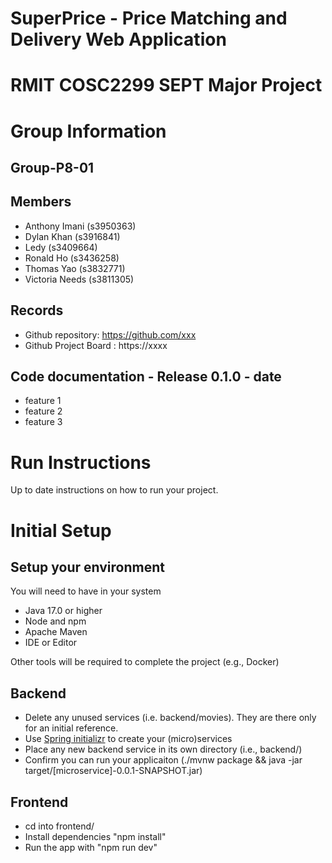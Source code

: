 # SuperPrice - Price Matching and Delivery Web Application


# RMIT COSC2299 SEPT Major Project

# Group Information

## Group-P8-01

## Members
* Anthony Imani (s3950363)
* Dylan Khan (s3916841)
* Ledy (s3409664)
* Ronald Ho (s3436258)
* Thomas Yao (s3832771)
* Victoria Needs (s3811305)

## Records

* Github repository: https://github.com/xxx
* Github Project Board : https://xxxx

	
## Code documentation - Release 0.1.0 - date
* feature 1
* feature 2
* feature 3
  

# Run Instructions

Up to date instructions on how to run your project.


# Initial Setup

## Setup your environment 
You will need to have in your system

- Java 17.0 or higher
- Node and npm
- Apache Maven
- IDE or Editor

Other tools will be required to complete the project (e.g., Docker)

## Backend

- Delete any unused services (i.e. backend/movies). They are there only for an initial reference.
- Use [Spring initializr](https://start.spring.io/) to create your (micro)services
- Place any new backend service in its own directory (i.e., backend/<service-name>)
- Confirm you can run your applicaiton (./mvnw package && java -jar target/[microservice]-0.0.1-SNAPSHOT.jar)

## Frontend
- cd into frontend/
- Install dependencies "npm install"
- Run the app with "npm run dev"





